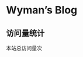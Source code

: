 # **Wyman’s Blog**
## 访问量统计
<span id="busuanzi_container_site_pv">本站总访问量<span id="busuanzi_value_site_pv"></span>次</span>